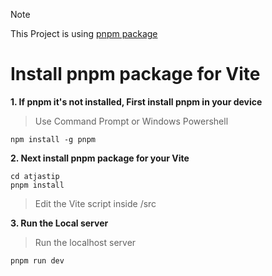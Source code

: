 > [!NOTE]
> This Project is using [pnpm package](https://pnpm.io/)

# Install pnpm package for Vite

**1. If pnpm it's not installed, First install pnpm in your device**

> Use Command Prompt or Windows Powershell
```
npm install -g pnpm
```

**2. Next install pnpm package for your Vite**

```
cd atjastip
pnpm install
```
> Edit the Vite script inside /src

**3. Run the Local server**

> Run the localhost server
```
pnpm run dev
```

